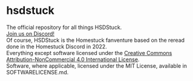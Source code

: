 # hsdstuck
The official repository for all things HSDStuck. <br/>
<a href="https://discord.gg/G4Pe2zVcpZ/">Join us on Discord!</a><br/>
Of course, HSDStuck is the Homestuck fanventure based on the reread done in the Homestuck Discord in 2022.<br/>
Everything except software licensed under the <a rel="license" href="http://creativecommons.org/licenses/by-nc/4.0/">Creative Commons Attribution-NonCommercial 4.0 International License</a>.<br/>
Software, where applicable, licensed under the MIT License, available in SOFTWARELICENSE.md.
